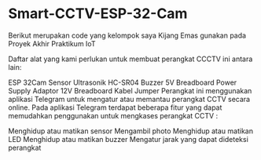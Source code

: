# Smart-CCTV-ESP-32-Cam
Berikut merupakan code yang kelompok saya Kijang Emas gunakan pada Proyek Akhir Praktikum IoT

Daftar alat yang kami perlukan untuk membuat perangkat CCCTV ini antara lain:

ESP 32Cam
Sensor Ultrasonik HC-SR04
Buzzer 5V
Breadboard Power Supply
Adaptor 12V
Breadboard
Kabel Jumper
Perangkat ini menggunakan aplikasi Telegram untuk mengatur atau memantau perangkat CCTV secara online. Pada aplikasi Telegram terdapat beberapa fitur yang dapat memudahkan penggunakan untuk mengkases perangkat CCTV :

Menghidup atau matikan sensor
Mengambil photo
Menghidup atau matikan LED
Menghidup atau matikan buzzer
Mengatur jarak yang dapat dideteksi perangkat
